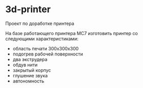# 3d-printer
Проект по доработке принтера

На базе работающего принтера MC7 изготовить принтер со следующими характеристиками:
- область печати 300х300х300
- подогрев рабочей поверхности
- два экструдера
- обдув нити
- закрытый корпус
- глушение звука
- автономность

